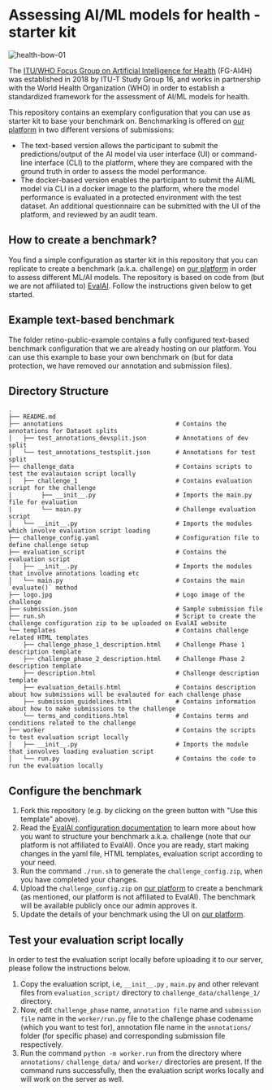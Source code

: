 # Assessing AI/ML models for health - starter kit
![health-bow-01](https://user-images.githubusercontent.com/53757856/134309621-0fa65f0a-2310-4f22-aa03-4b0298f12cd6.png)

The [ITU/WHO Focus Group on Artificial Intelligence for Health](https://itu.int/go/fgai4h/) (FG-AI4H) was established in 2018 by ITU-T Study Group 16, and works in partnership with the World Health Organization (WHO) in order to establish a standardized framework for the assessment of AI/ML models for health.

This repository contains an exemplary configuration that you can use as starter kit to base your benchmark on. Benchmarking is offered on [our platform](https://health.aiaudit.org) in two different versions of submissions: 
* The text-based version allows the participant to submit the predictions/output of the AI model via user interface (UI) or command-line interface (CLI) to the platform, where they are compared with the ground truth in order to assess the model performance.
* The docker-based version enables the participant to submit the AI/ML model via CLI in a docker image to the platform, where the model performance is evaluated in a protected environment with the test dataset. An additional questionnaire can be submitted with the UI of the platform, and reviewed by an audit team.


## How to create a benchmark?

You find a simple configuration as starter kit in this repository that you can replicate to create a benchmark (a.k.a. challenge) on [our platform](https://health.aiaudit.org) in order to assess different ML/AI models. The repository is based on code from (but we are not affiliated to) [EvalAI](https://github.com/cloud-cv/evalai). Follow the instructions given below to get started. 


## Example text-based benchmark

The folder retino-public-example contains a fully configured text-based benchmark configuration that we are already hosting on our platform. You can use this example to base your own benchmark on (but for data protection, we have removed our annotation and submission files).


## Directory Structure

```
.
├── README.md
├── annotations                               # Contains the annotations for Dataset splits
│   ├── test_annotations_devsplit.json        # Annotations of dev split
│   └── test_annotations_testsplit.json       # Annotations for test split
├── challenge_data                            # Contains scripts to test the evalautaion script locally
│   ├── challenge_1                           # Contains evaluation script for the challenge
|        ├── __init__.py                      # Imports the main.py file for evaluation
|        └── main.py                          # Challenge evaluation script
│   └── __init__.py                           # Imports the modules which involve evaluation script loading
├── challenge_config.yaml                     # Configuration file to define challenge setup
├── evaluation_script                         # Contains the evaluation script
│   ├── __init__.py                           # Imports the modules that involve annotations loading etc
│   └── main.py                               # Contains the main `evaluate()` method
├── logo.jpg                                  # Logo image of the challenge
├── submission.json                           # Sample submission file
├── run.sh                                    # Script to create the challenge configuration zip to be uploaded on EvalAI website
└── templates                                 # Contains challenge related HTML templates
    ├── challenge_phase_1_description.html    # Challenge Phase 1 description template
    ├── challenge_phase_2_description.html    # Challenge Phase 2 description template
    ├── description.html                      # Challenge description template
    ├── evaluation_details.html               # Contains description about how submissions will be evalauted for each challenge phase
    ├── submission_guidelines.html            # Contains information about how to make submissions to the challenge
    └── terms_and_conditions.html             # Contains terms and conditions related to the challenge
├── worker                                    # Contains the scripts to test evaluation script locally
│   ├── __init__.py                           # Imports the module that ionvolves loading evaluation script
│   └── run.py                                # Contains the code to run the evaluation locally
```


## Configure the benchmark

1. Fork this repository (e.g. by clicking on the green button with "Use this template" above).
2. Read the [EvalAI configuration documentation](https://evalai.readthedocs.io/en/latest/configuration.html) to learn more about how you want to structure your benchmark a.k.a. challenge (note that our platform is not affiliated to EvalAI). Once you are ready, start making changes in the yaml file, HTML templates, evaluation script according to your need.
3. Run the command `./run.sh` to generate the `challenge_config.zip`, when you have completed your changes.
4. Upload the `challenge_config.zip` on [our platform](https://health.aiaudit.org) to create a benchmark (as mentioned, our platform is not affiliated to EvalAI). The benchmark will be available publicly once our admin approves it.
5. Update the details of your benchmark using the UI on [our platform](https://health.aiaudit.org).


## Test your evaluation script locally

In order to test the evaluation script locally before uploading it to our server, please follow the instructions below.
1. Copy the evaluation script, i.e, `__init__.py` , `main.py` and other relevant files from `evaluation_script/` directory to `challenge_data/challenge_1/` directory.
2. Now, edit `challenge_phase` name, `annotation file` name and `submission file` name in the `worker/run.py` file to the challenge phase codename (which you want to test for), annotation file name in the `annotations/` folder (for specific phase) and corresponding submission file respectively.
3. Run the command `python -m worker.run` from the directory where `annotations/` `challenge_data/` and `worker/` directories are present. If the command runs successfully, then the evaluation script works locally and will work on the server as well.

